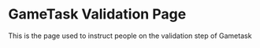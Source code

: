# GameTask Validation Page

This is the page used to instruct people on the validation step of Gametask
